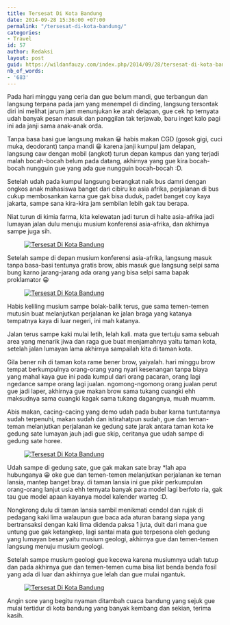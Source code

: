 ```yaml
---
title: Tersesat Di Kota Bandung
date: 2014-09-28 15:36:00 +07:00
permalink: "/tersesat-di-kota-bandung/"
categories:
- Travel
id: 57
author: Redaksi
layout: post
guid: https://wildanfauzy.com/index.php/2014/09/28/tersesat-di-kota-bandung/
nb_of_words:
- '683'
---
```


<p class="has-drop-cap">
  Pada hari minggu yang ceria dan gue belum mandi, gue terbangun dan langsung terpana pada jam yang menempel di dinding, langsung tersontak diri ini melihat jarum jam menunjukan ke arah delapan, gue cek hp ternyata udah banyak pesan masuk dan panggilan tak terjawab, baru inget kalo pagi ini ada janji sama anak-anak orda.
</p>

Tanpa basa basi gue langsung makan 😀 habis makan CGD (gosok gigi, cuci muka, deodorant) tanpa mandi 😀 karena janji kumpul jam delapan, langsung caw dengan mobil (angkot) turun depan kampus dan yang terjadi malah bocah-bocah belum pada datang, akhirnya yang gue kira bocah-bocah nungguin gue yang ada gue nungguin bocah-bocah :D.

Setelah udah pada kumpul langsung berangkat naik bus damri dengan ongkos anak mahasiswa banget dari cibiru ke asia afrika, perjalanan di bus cukup membosankan karna gue gak bisa duduk, padet banget coy kaya jakarta, sampe sana kira-kira jam sembilan lebih gak tau berapa.

Niat turun di kimia farma, kita kelewatan jadi turun di halte asia-afrika jadi lumayan jalan dulu menuju musium konferensi asia-afrika, dan akhirnya sampe juga sih.

<div class="wp-block-image">
  <figure class="aligncenter size-large"><a href="https://wildanfauzyart.files.wordpress.com/2014/09/db306-2e8d7-foto0517.jpg?w=768"><img src="https://wildanfauzyart.files.wordpress.com/2014/09/db306-2e8d7-foto0517.jpg?w=768" alt="Tersesat Di Kota Bandung" data-recalc-dims="1" /></a></figure>
</div>

Setelah sampe di depan musium konferensi asia-afrika, langsung masuk tanpa basa-basi tentunya gratis brow, abis masuk gue langsung selpi sama bung karno jarang-jarang ada orang yang bisa selpi sama bapak proklamator 😀

<div class="wp-block-image">
  <figure class="aligncenter size-large"><a href="https://wildanfauzyart.files.wordpress.com/2014/09/a7fd3-d2fac-foto0017.jpg?w=768"><img src="https://wildanfauzyart.files.wordpress.com/2014/09/a7fd3-d2fac-foto0017.jpg?w=768" alt="Tersesat Di Kota Bandung" data-recalc-dims="1" /></a></figure>
</div>

Habis keliling musium sampe bolak-balik terus, gue sama temen-temen mutusin buat melanjutkan perjalanan ke jalan braga yang katanya tempatnya kaya di luar negeri, ini mah katanya.

Jalan terus sampe kaki mulai letih, lelah kali. mata gue tertuju sama sebuah area yang menarik jiwa dan raga gue buat menjamahnya yaitu taman kota, setelah jalan lumayan lama akhirnya sampailah kita di taman kota.

Gila bener nih di taman kota rame bener brow, yaiyalah. hari minggu brow tempat berkumpulnya orang-orang yang nyari kesenangan tanpa biaya yang mahal kaya gue ini pada kumpul dari orang pacaran, orang lagi ngedance sampe orang lagi jualan. ngomong-ngomong orang jualan perut gue jadi laper, akhirnya gue makan brow sama tukang cuangki ehh maksudnya sama cuangki kagak sama tukang dagangnya, muah muamm.

Abis makan, cacing-cacing yang demo udah pada bubar karna tuntutannya sudah terpenuhi, makan sudah dan istirahatpun sudah, gue dan teman-teman melanjutkan perjalanan ke gedung sate jarak antara taman kota ke gedung sate lumayan jauh jadi gue skip, ceritanya gue udah sampe di gedung sate horee.

<div class="wp-block-image">
  <figure class="aligncenter size-large"><a href="https://wildanfauzyart.files.wordpress.com/2014/09/28729-6ceb3-foto0400.jpg?w=768"><img src="https://wildanfauzyart.files.wordpress.com/2014/09/28729-6ceb3-foto0400.jpg?w=768" alt="Tersesat Di Kota Bandung" data-recalc-dims="1" /></a></figure>
</div>

Udah sampe di gedung sate, gue gak makan sate bray *lah apa hubunganya 😀 oke gue dan temen-temen melanjutkan perjalanan ke teman lansia, mantep banget bray. di taman lansia ini gue pikir perkumpulan orang-orang lanjut usia ehh ternyata banyak para model lagi berfoto ria, gak tau gue model apaan kayanya model kalender warteg :D.

Nongkrong dulu di taman lansia sambil menikmati cendol dan rujak di pedagang kaki lima walaupun gue baca ada aturan barang siapa yang bertransaksi dengan kaki lima didenda paksa 1 juta, duit dari mana gue untung gue gak ketangkep, lagi santai mata gue terpesona oleh gedung yang lumayan besar yaitu musium geologi, akhirnya gue dan temen-temen langsung menuju musium geologi.

Setelah sampe musium geologi gue kecewa karena musiumnya udah tutup dan pada akhirnya gue dan temen-temen cuma bisa liat benda benda fosil yang ada di luar dan akhirnya gue lelah dan gue mulai ngantuk.

<div class="wp-block-image">
  <figure class="aligncenter"><a href="http://wildanfauzyart.files.wordpress.com/2014/09/3ebfa-46249-foto0471.jpg"><img src="https://wildanfauzyart.files.wordpress.com/2020/04/b0c17-46249-foto0471.jpg?w=768" alt="Tersesat Di Kota Bandung" data-recalc-dims="1" /></a></figure>
</div>

Angin sore yang begitu nyaman ditambah cuaca bandung yang sejuk gue mulai tertidur di kota bandung yang banyak kembang dan sekian, terima kasih.